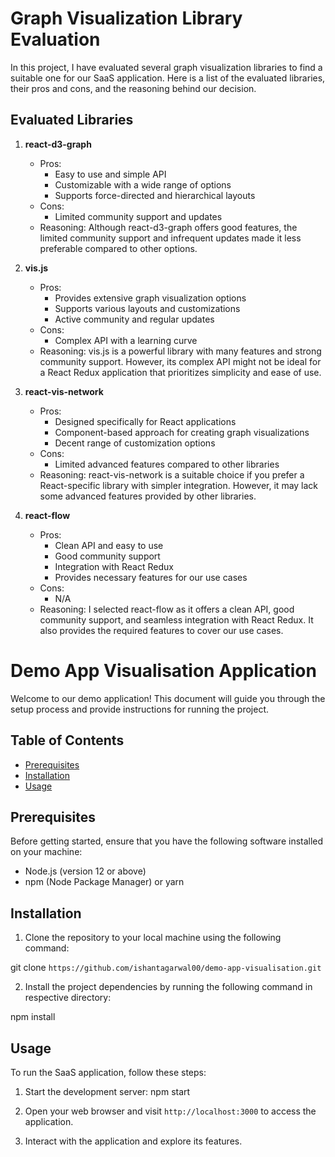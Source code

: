 # Graph Visualization Library Evaluation

In this project, I have evaluated several graph visualization libraries to find a suitable one for our SaaS application. Here is a list of the evaluated libraries, their pros and cons, and the reasoning behind our decision.

## Evaluated Libraries

1. **react-d3-graph**

   - Pros:
     - Easy to use and simple API
     - Customizable with a wide range of options
     - Supports force-directed and hierarchical layouts
   - Cons:
     - Limited community support and updates
   - Reasoning: Although react-d3-graph offers good features, the limited community support and infrequent updates made it less preferable compared to other options.

2. **vis.js**

   - Pros:
     - Provides extensive graph visualization options
     - Supports various layouts and customizations
     - Active community and regular updates
   - Cons:
     - Complex API with a learning curve
   - Reasoning: vis.js is a powerful library with many features and strong community support. However, its complex API might not be ideal for a React Redux application that prioritizes simplicity and ease of use.

3. **react-vis-network**

   - Pros:
     - Designed specifically for React applications
     - Component-based approach for creating graph visualizations
     - Decent range of customization options
   - Cons:
     - Limited advanced features compared to other libraries
   - Reasoning: react-vis-network is a suitable choice if you prefer a React-specific library with simpler integration. However, it may lack some advanced features provided by other libraries.

4. **react-flow**
   - Pros:
     - Clean API and easy to use
     - Good community support
     - Integration with React Redux
     - Provides necessary features for our use cases
   - Cons:
     - N/A
   - Reasoning: I selected react-flow as it offers a clean API, good community support, and seamless integration with React Redux. It also provides the required features to cover our use cases.

# Demo App Visualisation Application

Welcome to our demo application! This document will guide you through the setup process and provide instructions for running the project.

## Table of Contents

- [Prerequisites](#prerequisites)
- [Installation](#installation)
- [Usage](#usage)

## Prerequisites

Before getting started, ensure that you have the following software installed on your machine:

- Node.js (version 12 or above)
- npm (Node Package Manager) or yarn

## Installation

1. Clone the repository to your local machine using the following command:

git clone `https://github.com/ishantagarwal00/demo-app-visualisation.git`

2. Install the project dependencies by running the following command in respective directory:

npm install

## Usage

To run the SaaS application, follow these steps:

1. Start the development server:
   npm start

2. Open your web browser and visit `http://localhost:3000` to access the application.

3. Interact with the application and explore its features.
